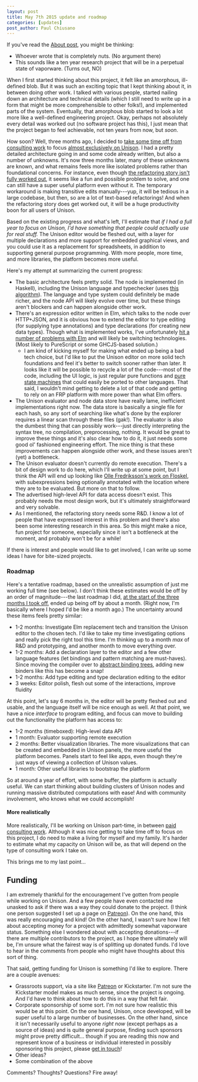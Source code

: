 ```yaml
---
layout: post
title: May 7th 2015 update and roadmap
categories: [updates]
post_author: Paul Chiusano
---
```


If you've read the [About post](/2015-05-07/about.html#post-start), you might be thinking:

* Whoever wrote that is completely nuts. (No argument there)
* This sounds like a ten year research project that will be in a perpetual state of vaporware. (Turns out, NO)

When I first started thinking about this project, it felt like an amorphous, ill-defined blob. But it was such an exciting topic that I kept thinking about it, in between doing other work. I talked with various people, started nailing down an architecture and technical details (which I still need to write up in a form that might be more comprehensible to other folks!), and implemented parts of the system. Eventually, that amorphous blob started to look a lot more like a well-defined engineering project. Okay, perhaps not absolutely every detail was worked out (no software project has this), I just mean that the project began to feel achievable, not ten years from now, but _soon_.

How soon? Well, three months ago, I decided to [take some time off from consulting work](http://pchiusano.github.io/2015-01-26/unison-kickoff.html) to focus [almost exclusively on Unison](http://pchiusano.io/unison). I had a pretty detailed architecture going in and some code already written, but also a number of unknowns. It's now three months later, many of these unknowns are known, and what remains feels more like isolated problems rather than foundational concerns. For instance, even though [the refactoring story isn't fully worked out](https://pchiusano.github.io/2015-04-23/unison-update7.html#refactoring-sessions), it seems like a fun and possible problem to solve, and one can still have a super useful platform even without it. The temporary workaround is making transitive edits manually---yup, it will be tedious in a large codebase, but then, so are a lot of text-based refactorings! And when the refactoring story does get worked out, it will be a huge productivity boon for all users of Unison.

Based on the existing progress and what's left, I'll estimate that _if I had a full year to focus on Unison, I'd have something that people could actually use for real stuff._ The Unison editor would be fleshed out, with a layer for multiple declarations and more support for embedded graphical views, and you could use it as a replacement for spreadsheets, in addition to supporting general purpose programming. With more people, more time, and more libraries, the platform becomes more useful.

Here's my attempt at summarizing the current progress:

* The basic architecture feels pretty solid. The node is implemented (in Haskell), including the Unison language and typechecker (uses [this algorithm](http://www.mpi-sws.org/~neelk/bidir.pdf)). The language and type system could definitely be made richer, and the node API will likely evolve over time, but these things aren't blockers and can happen alongside other work.
* There's an expression editor written in Elm, which talks to the node over HTTP+JSON, and it is obvious how to extend the editor to type editing (for supplying type annotations) and type declarations (for creating new data types). Though what is implemented works, I've unfortunately [hit a number of problems with Elm](https://pchiusano.github.io/2015-04-23/unison-update7.html#elm-troubles) and will likely be switching technologies. (Most likely to PureScript or some GHCJS-based solution.)
  * I am kind of kicking myself for making what ended up being a bad tech choice, but I'd like to put the Unison editor on more solid tech foundations and feel it's better to switch sooner rather than later. It looks like it will be possible to recycle a lot of the code---most of the code, including the UI logic, is just regular pure functions and [pure state machines](https://github.com/unisonweb/platform/blob/master/editor/src/Elmz/Moore.elm) that could easily be ported to other languages. That said, I wouldn't mind getting to delete a lot of that code and getting to rely on an FRP platform with more power than what Elm offers.
* The Unison evaluator and node data store have really lame, inefficient implementations right now. The data store is basically a single file for each hash, so any sort of searching like what's done by the explorer requires a linear scan through these files (gak!). The evaluator is also the dumbest thing that can possibly work---just directly interpreting the syntax tree, no compilation, preprocessing, nothing. It would be great to improve these things and it's also clear how to do it, it just needs some good ol' fashioned engineering effort. The nice thing is that these improvements can happen alongside other work, and these issues aren't (yet) a bottleneck.
* The Unison evaluator doesn't currently do remote execution. There's a bit of design work to do here, which I'll write up at some point, but I think the API will end up looking like [Olle Fredriksson's work on Floskel](http://www.cs.bham.ac.uk/~drg/papers/ifl14.pdf), with subexpressions being optionally annotated with the location where they are to be evaluated.  But more on that to follow.
* The advertised high-level API for data access doesn't exist. This probably needs the most design work, but it's ultimately straightforward and very solvable.
* As I mentioned, the refactoring story needs some R&D. I know a lot of people that have expressed interest in this problem and there's also been some interesting research in this area. So this might make a nice, fun project for someone, especially since it isn't a bottleneck at the moment, and probably won't be for a while!

If there is interest and people would like to get involved, I can write up some ideas I have for bite-sized projects.

### Roadmap

Here's a tentative roadmap, based on the unrealistic assumption of just me working full time (see below). I don't think these estimates would be off by an order of magnitude---the last roadmap I did, [at the start of the three months I took off](http://pchiusano.github.io/2015-01-26/unison-kickoff.html), ended up being off by about a month. (Right now, I'm basically where I hoped I'd be like a month ago.) The uncertainty around these items feels pretty similar:

* 1-2 months: Investigate Elm replacement tech and transition the Unison editor to the chosen tech. I'd like to take my time investigating options and really pick the right tool this time. I'm thinking up to a month _max_ of R&D and prototyping, and another month to move everything over.
* 1-2 months: Add a declaration layer to the editor and a few other language features (let bindings and pattern matching are must-haves). Since moving the compiler over to [abstract binding trees](http://semantic-domain.blogspot.com/2015/03/abstract-binding-trees.html), adding new binders like this has become a snap!
* 1-2 months: Add type editing and type declaration editing to the editor
* 3 weeks: Editor polish, flesh out some of the interactions, improve fluidity

At this point, let's say 6 months in, the editor will be pretty fleshed out and usable, and the language itself will be nice enough as well. At that point, we have a nice _interface_ to program editing, and focus can move to building out the functionality the platform has access to:

* 1-2 months (timeboxed): High-level data API
* 1 month: Evaluator supporting remote execution
* 2 months: Better visualization libraries. The more visualizations that can be created and embedded in Unison panels, the more useful the platform becomes. Panels start to feel like apps, even though they're just ways of viewing a collection of Unison values.
* 1 month: Other useful libraries to bootstrap the platform

So at around a year of effort, with some buffer, the platform is actually useful. We can start thinking about building clusters of Unison nodes and running massive distributed computations with ease! And with community involvement, who knows what we could accomplish!

#### More realistically

More realistically, I'll be working on Unison part-time, in between [paid consulting work](https://pchiusano.github.io/consulting-services). Although it was nice getting to take time off to focus on this project, I do need to make a living for myself and my family. It's harder to estimate what my capacity on Unison will be, as that will depend on the type of consulting work I take on.

This brings me to my last point...

## <a id="funding"/> Funding

I am extremely thankful for the encouragement I've gotten from people while working on Unison. And a few people have even contacted me unasked to ask if there was a way they could donate to the project. (I think one person suggested I set up a page on [Patreon](https://www.patreon.com/)). On the one hand, this was really encouraging and kind! On the other hand, I wasn't sure how I felt about accepting money for a project with admittedly somewhat vaporware status. Something else I wondered about with accepting donations---if there are multiple contributors to the project, as I hope there ultimately will be, I'm unsure what the fairest way is of splitting up donated funds. I'd love to hear in the comments from people who might have thoughts about this sort of thing.

That said, getting funding for Unison is something I'd like to explore. There are a couple avenues:

* Grassroots support, via a site like [Patreon](https://www.patreon.com/) or Kickstarter. I'm not sure the Kickstarter model makes as much sense, since the project is ongoing. And I'd have to think about how to do this in a way that felt fair.
* Corporate sponsorship of some sort. I'm not sure how realistic this would be at this point. On the one hand, Unison, once developed, will be super useful to a large number of businesses. On the other hand, since it isn't necessarily useful to anyone _right now_ (except perhaps as a source of ideas) and is quite general purpose, finding such sponsors might prove pretty difficult... though if you are reading this now and represent know of a business or individual interested in possibly sponsoring this project, please [get in touch](mailto:paul.chiusano@stage-n.com)!
* Other ideas?
* Some combination of the above

Comments? Thoughts? Questions? Fire away!
